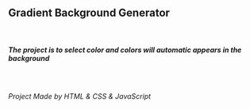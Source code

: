 <h2>Gradient Background Generator</h2>
<br>
<h5> The project is to select color and colors will automatic appears in the background </h5>
<br>
<h6>Project Made by HTML & CSS & JavaScript</h6>

